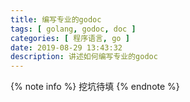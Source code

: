 ```yaml
---
title: 编写专业的godoc
tags: [ golang, godoc, doc ]
categories: [ 程序语言, go ]
date: 2019-08-29 13:43:32
description: 讲述如何编写专业的godoc
---
```


{% note info %}
挖坑待填
{% endnote %}
